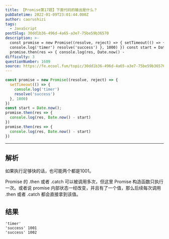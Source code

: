 ```yaml
---
title: 【Promise第17题】下面代码的输出是什么？
pubDatetime: 2022-01-09T23:01:44.000Z
author: caorushizi
tags:
  - JavaScript
postSlug: 30dd1b36-496d-4a65-a3e7-75be59b36570
description: >-
  const promise = new Promise((resolve, reject) => { setTimeout(() => {
  console.log('timer') resolve('success') }, 1000) }) const start = Date.now();
  promise.then(res => { console.log(res, Date.now() - 
difficulty: 3
questionNumber: 1609
source: https://fe.ecool.fun/topic/30dd1b36-496d-4a65-a3e7-75be59b36570
---
```


```js
const promise = new Promise((resolve, reject) => {
  setTimeout(() => {
    console.log('timer')
    resolve('success')
  }, 1000)
})
const start = Date.now();
promise.then(res => {
  console.log(res, Date.now() - start)
})
promise.then(res => {
  console.log(res, Date.now() - start)
})

```

---

## 解析

如果执行足够快的话，也可能两个都是1001。

Promise 的 .then 或者 .catch 可以被调用多次，但这里 Promise 构造函数只执行一次。或者说 promise 内部状态一经改变，并且有了一个值，那么后续每次调用 .then 或者 .catch 都会直接拿到该值。

## 结果

```
'timer'
'success' 1001
'success' 1002
```
